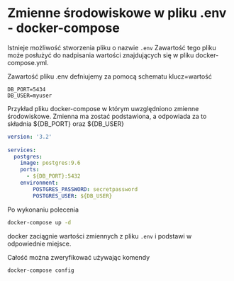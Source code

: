 # Zmienne środowiskowe w pliku .env - docker-compose

Istnieje możliwość stworzenia pliku o nazwie `.env`  Zawartość tego pliku może posłużyć do nadpisania wartości znajdujących się w pliku docker-compose.yml. 

Zawartość pliku .env defniujemy za pomocą schematu klucz=wartość

```docker
DB_PORT=5434
DB_USER=myuser
```

Przykład pliku docker-compose w którym uwzględniono zmienne środowiskowe. Zmienna ma zostać podstawiona, a odpowiada za to składnia ${DB_PORT} oraz ${DB_USER}

```yaml
version: '3.2'
​
services:
  postgres:
    image: postgres:9.6
    ports:
      - ${DB_PORT}:5432
    environment:
        POSTGRES_PASSWORD: secretpassword
        POSTGRES_USER: ${DB_USER}
```

Po wykonaniu polecenia
```bash
docker-compose up -d
```
docker zaciągnie wartości zmiennych z pliku `.env` i podstawi w odpowiednie miejsce. 

Całość można zweryfikować używając komendy

```bash
docker-compose config
```